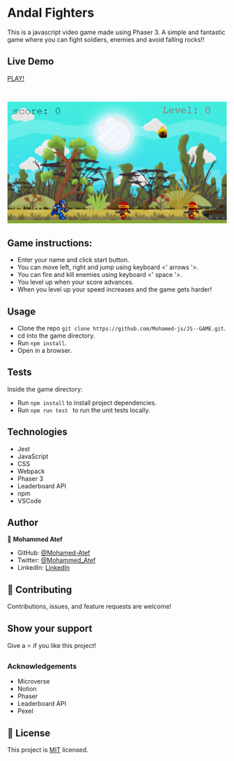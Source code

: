# Andal Fighters

This is a javascript video game made using Phaser 3. A simple and fantastic game where you can fight soldiers, enemies and avoid falling rocks!!


## Live Demo

[PLAY!](https://lucid-joliot-e8cdf9.netlify.app/)

<br>

![screenshot](./screenshot.png)

## Game instructions:

- Enter your name and click start button.
- You can move left, right and jump using keyboard <' arrows '>.
- You can fire and kill enemies using keyboard <' space '>.
- You level up when your score advances.
- When you level up your speed increases and the game gets harder!


## Usage

- Clone the repo  ```git clone https://github.com/Mohamed-js/JS--GAME.git```.
- cd into the game directory.
- Run  ```npm install```.
- Open in a browser.

## Tests

Inside the game directory:
- Run  ```npm install``` to install project dependencies.
- Run ```npm run test ``` to run the unit tests locally.


## Technologies

- Jest
- JavaScript
- CSS
- Webpack
- Phaser 3
- Leaderboard API
- npm
- VSCode

## Author

👤 **Mohammed Atef**

- GitHub: [@Mohamed-Atef](https://github.com/Mohamed-js)
- Twitter: [@Mohammed_Atef](https://twitter.com/Demovejetta)
- LinkedIn: [LinkedIn](https://www.linkedin.com/in/mohamed-js/)


## 🤝 Contributing

Contributions, issues, and feature requests are welcome!


## Show your support

Give a ⭐️ if you like this project!

### Acknowledgements

- Microverse
- Notion
- Phaser
- Leaderboard API
- Pexel

## 📝 License

This project is [MIT](LICENSE) licensed.
